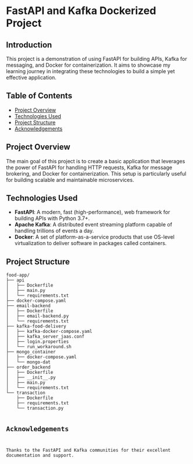 <!DOCTYPE html>
<html lang="en">
<head>
    <meta charset="UTF-8">
    <meta name="viewport" content="width=device-width, initial-scale=1.0">
<!--     <title>FastAPI and Kafka Dockerized Project</title> -->
</head>
<body>

<h1>FastAPI and Kafka Dockerized Project</h1>

<h2>Introduction</h2>
<p>This project is a demonstration of using FastAPI for building APIs, Kafka for messaging, and Docker for containerization. It aims to showcase my learning journey in integrating these technologies to build a simple yet effective application.</p>

<h2>Table of Contents</h2>
<ul>
    <li><a href="#project-overview">Project Overview</a></li>
    <li><a href="#technologies-used">Technologies Used</a></li>
    <li><a href="#project-structure">Project Structure</a></li>
    <li><a href="#acknowledgements">Acknowledgements</a></li>
</ul>

<h2 id="project-overview">Project Overview</h2>
<p>The main goal of this project is to create a basic application that leverages the power of FastAPI for handling HTTP requests, Kafka for message brokering, and Docker for containerization. This setup is particularly useful for building scalable and maintainable microservices.</p>

<h2 id="technologies-used">Technologies Used</h2>
<ul>
    <li><strong>FastAPI</strong>: A modern, fast (high-performance), web framework for building APIs with Python 3.7+.</li>
    <li><strong>Apache Kafka</strong>: A distributed event streaming platform capable of handling trillions of events a day.</li>
    <li><strong>Docker</strong>: A set of platform-as-a-service products that use OS-level virtualization to deliver software in packages called containers.</li>
</ul>


<h2 id="project-structure">Project Structure</h2>
<pre><code>food-app/
├── api
│   ├── Dockerfile
│   ├── main.py
│   └── requirements.txt
├── docker-compose.yaml
├── email-backend
│   ├── Dockerfile
│   ├── email-backend.py
│   └── requirements.txt
├── kafka-food-delivery
│   ├── kafka-docker-compose.yaml
│   ├── kafka_server_jaas.conf
│   ├── login.properties
│   └── run_workaround.sh
├── mongo_container
│   ├── docker-compose.yaml
│   └── mongo-dat
├── order_backend
│   ├── Dockerfile
│   ├── __init__.py
│   ├── main.py
│   └── requirements.txt
└── transaction
    ├── Dockerfile
    ├── requirements.txt
    └── transaction.py


<h2 id="acknowledgements">Acknowledgements</h2>
<p>Thanks to the FastAPI and Kafka communities for their excellent documentation and support.</p>

</body>
</html>
